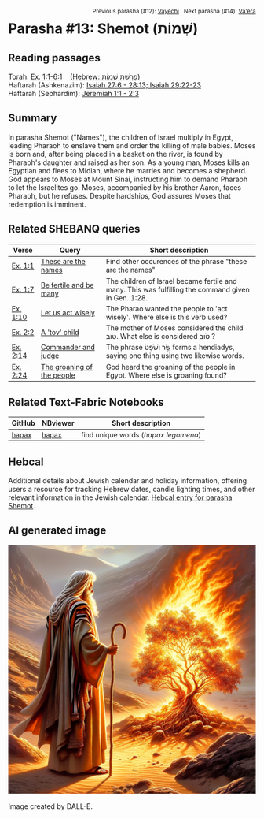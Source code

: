 <span style="float: right;"><sup>Previous parasha (#12): <a href="../12%20-%20Vayechi">Vayechi</a> &nbsp;&nbsp;Next parasha (#14): <a href="../14%20-%20Va'era">Va'era</a></sup></span>

# Parasha #13: Shemot (שְׁמוֹת‎) <a name="start"></a>

## Reading passages

Torah: [Ex. 1:1-6:1](https://www.stepbible.org/?q=version=NASB2020|reference=Ex.1:1-6:1&options=HNVUG) &nbsp;&nbsp; [(Hebrew: פָּרָשַׁת שְׁמוֹת)](https://tikkun.io/#/p/shemot)<br>
Haftarah (Ashkenazim): [Isaiah 27:6 - 28:13; Isaiah 29:22-23](https://www.stepbible.org/?q=version=NASB2020|reference=Is.27:6-28:13+Is.29:22-23&options=HNVUG)<br>
Haftarah (Sephardim): [Jeremiah 1:1 - 2:3](https://www.stepbible.org/?q=version=NASB2020|reference=Jer.1:1-2:3&options=HNVUG)

## Summary

In parasha Shemot ("Names"), the children of Israel multiply in Egypt, leading Pharaoh to enslave them and order the killing of male babies. Moses is born and, after being placed in a basket on the river, is found by Pharaoh's daughter and raised as her son. As a young man, Moses kills an Egyptian and flees to Midian, where he marries and becomes a shepherd. God appears to Moses at Mount Sinai, instructing him to demand Pharaoh to let the Israelites go. Moses, accompanied by his brother Aaron, faces Pharaoh, but he refuses. Despite hardships, God assures Moses that redemption is imminent.

## Related SHEBANQ queries

Verse | Query | Short description
--- | --- | ---
[Ex. 1:1](https://www.stepbible.org/?q=version=NASB2020\|reference=Ex.1:1&options=HNVUG) | [These are the names](https://shebanq.ancient-data.org/hebrew/text?iid=6284&version=2021&page=1&mr=r&qw=q) | Find other occurences of the phrase "these are the names"
[Ex. 1:7](https://www.stepbible.org/?q=version=NASB2020\|reference=Ex.1:7&options=HNVUG) | [Be fertile and be many](https://shebanq.ancient-data.org/hebrew/text?iid=6286&version=2021&page=1&mr=r&qw=q) | The children of Israel became fertile and many. This was fulfilling the command given in Gen. 1:28.
[Ex. 1:10](https://www.stepbible.org/?q=version=NASB2020\|reference=Ex.1:10&options=HNVUG) | [Let us act wisely](https://shebanq.ancient-data.org/hebrew/text?iid=6285&version=2021&page=1&mr=r&qw=q) | The Pharao wanted the people to 'act wisely'. Where else is this verb used?
[Ex. 2:2](https://www.stepbible.org/?q=version=NASB2020\|reference=Ex.2:2&options=HNVUG) | [A 'tov' child](https://shebanq.ancient-data.org/hebrew/text?iid=6289&version=2021&page=1&mr=r&qw=q) |  The mother of Moses considered the child טֹוב. What else is considered טֹוב ?
[Ex. 2:14](https://www.stepbible.org/?q=version=NASB2020\|reference=Ex.2:14&options=HNVUG) | [Commander and judge](https://shebanq.ancient-data.org/hebrew/text?iid=6318&version=2021&page=1&mr=r&qw=q) | The phrase שַׂ֤ר וְשֹׁפֵט֙ forms a hendiadys, saying one thing using two likewise words.
[Ex. 2:24](https://www.stepbible.org/?q=version=NASB2020\|reference=Ex.2:24&options=HNVUG) | [The groaning of the people](https://shebanq.ancient-data.org/hebrew/text?iid=6290&version=2021&page=1&mr=r&qw=q) | God heard the groaning of the people in Egypt. Where else is groaning found?


## Related Text-Fabric Notebooks

GitHub | NBviewer | Short description
---|---|---
[hapax](hapax.ipynb) | [hapax](https://nbviewer.org/github/tonyjurg/Parashot/blob/main/WeeklyParasha/13%20-%20Shemot/hapax.ipynb)| find unique words (*hapax legomena*)

## Hebcal

Additional details about Jewish calendar and holiday information, offering users a resource for tracking Hebrew dates, candle lighting times, and other relevant information in the Jewish calendar. [Hebcal entry for parasha Shemot](https://www.hebcal.com/sedrot/shemot).

## AI generated image

<img src="moses_calling_DALL-E.jpg">

Image created by DALL-E.
